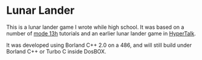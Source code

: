 
Lunar Lander
============

This is a lunar lander game I wrote while high school. It was based on a number
of [mode 13h](https://en.wikipedia.org/wiki/Mode_13h) tutorials and an earlier
lunar lander game in [HyperTalk](https://en.wikipedia.org/wiki/HyperTalk).

It was developed using Borland C++ 2.0 on a 486, and will still build under 
Borland C++ or Turbo C inside DosBOX.
